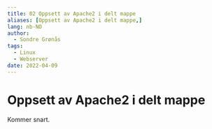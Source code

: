 ```yaml
---
title: 02 Oppsett av Apache2 i delt mappe
aliases: [Oppsett av Apache2 i delt mappe,]
lang: nb-NO
author:
  - Sondre Grønås
tags:
  - Linux
  - Webserver
date: 2022-04-09
---
```

# Oppsett av Apache2 i delt mappe
Kommer snart.
